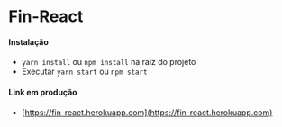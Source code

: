 # Fin-React

#### Instalação

  - `yarn install` ou `npm install` na raiz do projeto
  - Executar `yarn start` ou `npm start`

#### Link em produção
- [https://fin-react.herokuapp.com](https://fin-react.herokuapp.com)
